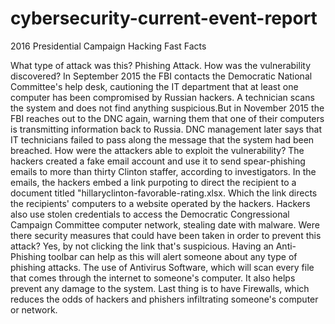 # cybersecurity-current-event-report
2016 Presidential Campaign Hacking Fast Facts

What type of attack was this? Phishing Attack.
How was the vulnerability discovered? In September 2015 the FBI contacts the Democratic National Committee's help desk, cautioning the IT department that at least one computer has been compromised by Russian hackers. A technician scans the system and does not find anything suspicious.But in November 2015 the FBI reaches out to the DNC again, warning them that one of their computers is transmitting information back to Russia. DNC management later says that IT technicians failed to pass along the message that the system had been breached.
How were the attackers able to exploit the vulnerability? The hackers created a fake email account and use it to send spear-phishing emails to more than thirty Clinton staffer, according to investigators. In the emails, the hackers embed a link purpoting to direct the recipient to a document titled "hillaryclinton-favorable-rating.xlsx. Which the link directs the recipients' computers to a website operated by the hackers. Hackers also use stolen credentials to access the Democratic Congressional Campaign Committee computer network, stealing date with malware.
Were there security measures that could have been taken in order to prevent this attack? Yes, by not clicking the link that's suspicious. Having an Anti-Phishing toolbar can help as this will alert someone about any type of phishing attacks. The use of Antivirus Software, which will scan every file that comes through the internet to someone's computer. It also helps prevent any damage to the system. Last thing is to have Firewalls, which reduces the odds of hackers and phishers infiltrating someone's computer or network.
